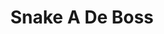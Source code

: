 ---
layout: default
title: Snake A De Boss
description: This project was made in the course Applied Microcontroller Systems. It is a recreation of the SNAKE game typically found on the old Nokia phones. The project is written in C and is targeting a ATMEGA2560 microcontroller with a NOKIA5110 display.
thumbnail: images/snakeadeboss.jpg
readmore : https://github.com/Vestergaard32/SnakeADeBoss
---